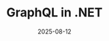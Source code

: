 ---
layout: post
title: "GraphQL in .NET"
date: 2025-08-12
excerpt: "An introduction to using GraphQL with .NET for building modern APIs."
---